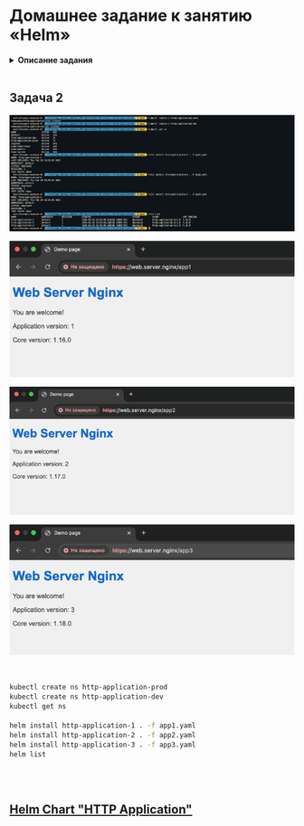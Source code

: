 # Домашнее задание к занятию «Helm»

<details>
<summary><b>Описание задания</b></summary>

### Цель задания

В тестовой среде Kubernetes необходимо установить и обновить приложения с помощью Helm.

------

### Чеклист готовности к домашнему заданию

1. Установленное k8s-решение, например, MicroK8S.
2. Установленный локальный kubectl.
3. Установленный локальный Helm.
4. Редактор YAML-файлов с подключенным репозиторием GitHub.

------

### Инструменты и дополнительные материалы, которые пригодятся для выполнения задания

1. [Инструкция](https://helm.sh/docs/intro/install/) по установке Helm. [Helm completion](https://helm.sh/docs/helm/helm_completion/).

------

### Задание 1. Подготовить Helm-чарт для приложения

1. Необходимо упаковать приложение в чарт для деплоя в разные окружения. 
2. Каждый компонент приложения деплоится отдельным deployment’ом или statefulset’ом.
3. В переменных чарта измените образ приложения для изменения версии.

------
### Задание 2. Запустить две версии в разных неймспейсах

1. Подготовив чарт, необходимо его проверить. Запуститe несколько копий приложения.
2. Одну версию в namespace=app1, вторую версию в том же неймспейсе, третью версию в namespace=app2.
3. Продемонстрируйте результат.

### Правила приёма работы

1. Домашняя работа оформляется в своём Git репозитории в файле README.md. Выполненное домашнее задание пришлите ссылкой на .md-файл в вашем репозитории.
2. Файл README.md должен содержать скриншоты вывода необходимых команд `kubectl`, `helm`, а также скриншоты результатов.
3. Репозиторий должен содержать тексты манифестов или ссылки на них в файле README.md.

</details>

<br>

## Задача 2

![Скриншот 1](https://github.com/cachmc/netology_devops_homework/raw/main/07-kubernetes/10-helm/pictures/task-02-00.png)

![Скриншот 2](https://github.com/cachmc/netology_devops_homework/raw/main/07-kubernetes/10-helm/pictures/task-02-01.png)

![Скриншот 3](https://github.com/cachmc/netology_devops_homework/raw/main/07-kubernetes/10-helm/pictures/task-02-02.png)

![Скриншот 4](https://github.com/cachmc/netology_devops_homework/raw/main/07-kubernetes/10-helm/pictures/task-02-03.png)

<br>

```bash
kubectl create ns http-application-prod
kubectl create ns http-application-dev
kubectl get ns

helm install http-application-1 . -f app1.yaml
helm install http-application-2 . -f app2.yaml
helm install http-application-3 . -f app3.yaml
helm list
```

<br>
<br>

## [Helm Chart "HTTP Application"](https://github.com/cachmc/netology_devops_homework/tree/main/07-kubernetes/10-helm/src/http-application)
